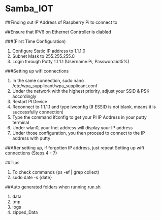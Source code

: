 # Samba_IOT

##Finding out IP Address of Raspberry Pi to connect to

##Ensure that IPV6 on Ethernet Controller is diabled

###(First Time Configuration)
1. Configure Static IP address to 1.1.1.0
2. Subnet Mask to 255.255.255.0
3. Login through Putty 1.1.1.1 (Username:Pi, Password:iot5%)

###Setting up wifi connections
1. In the same connection, sudo nano /etc/wpa_supplicant/wpa_supplicant.conf
2. Under the network with the highest priority, adjust your SSID & PSK accordingly
3. Restart PI Device
4. Reconnect to 1.1.1.1 and type iwconfig (If ESSID is not blank, means it is successfully connection)
5. Type the command ifconfig to get your PI IP Address in your putty terminal
6. Under wlan0, your Inet address will display your IP address
7. Under those configuration, you then proceed to connect to the IP address with putty

##After setting up, if forgotten IP address, just repeat Setting up wifi connections (Steps 4 - 7)

##Tips

1. To check commands (ps -ef | grep collect)
2. sudo date -s {date}

##Auto generated folders when running run.sh
1. data
2. tmp
3. logs
4. zipped_Data
